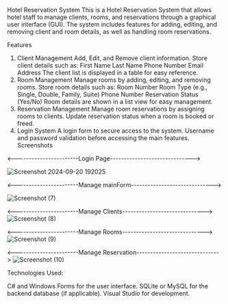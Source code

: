 Hotel Reservation System
This is a Hotel Reservation System that allows hotel staff to manage clients, rooms, and reservations through a graphical user interface (GUI). The system includes features for adding, editing, and removing client and room details, as well as handling room reservations.

Features
1. Client Management
Add, Edit, and Remove client information.
Store client details such as:
First Name
Last Name
Phone Number
Email Address
The client list is displayed in a table for easy reference.
2. Room Management
Manage rooms by adding, editing, and removing rooms.
Store room details such as:
Room Number
Room Type (e.g., Single, Double, Family, Suite)
Phone Number
Reservation Status (Yes/No)
Room details are shown in a list view for easy management.
3. Reservation Management
Manage room reservations by assigning rooms to clients.
Update reservation status when a room is booked or freed.
4. Login System
A login form to secure access to the system.
Username and password validation before accessing the main features.
Screenshots






<-----------------------Login Page------------------------------>


![Screenshot 2024-09-20 192025](https://github.com/user-attachments/assets/246997d8-0bcd-494d-82ff-03084a40aa1d)

<-----------------------Manage mainForm------------------------------>


![Screenshot (7)](https://github.com/user-attachments/assets/fbe3bd84-4505-4158-9b6e-f1216fcf49f6)


<-----------------------Manage Clients------------------------------>
![Screenshot (8)](https://github.com/user-attachments/assets/64488f9e-9aff-4cc5-b2a0-86b898c9f909)


<-----------------------Manage Rooms------------------------------>
![Screenshot (9)](https://github.com/user-attachments/assets/8fcac6ec-9809-44ff-8782-63f10d979b57)


<-----------------------Manage Reservation------------------------------>
![Screenshot (10)](https://github.com/user-attachments/assets/60a9d6f9-a8ad-4aaf-91f3-9c8a97127a9a)

Technologies Used:


C# and Windows Forms for the user interface.
SQLite or MySQL for the backend database (if applicable).
Visual Studio for development.
